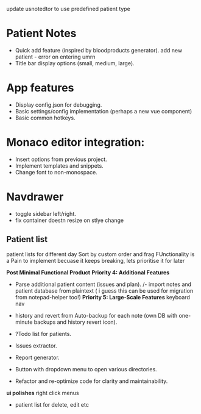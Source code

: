 update usnotedtor to use predefined patient type

# Patient Notes
- Quick add feature (inspired by bloodproducts generator).
add new patient - error on entering umrn
- Title bar display options (small, medium, large).

# App features
- Display config.json for debugging.
- Basic settings/config implementation (perhaps a new vue component)
- Basic common hotkeys.


# Monaco editor integration:
  - Insert options from previous project.
  - Implement templates and snippets.
  - Change font to non-monospace.

# Navdrawer
 -  toggle sidebar left/right.
  - fix  container doestn resize on stlye change

## Patient list
patient lists for different day
Sort by custom order and frag FUnctionality is a Pain to implement becuase it keeps breaking, lets prioritise it for later


**Post Minimal Functional Product**
**Priority 4: Additional Features**
- Parse additional patient content (issues and plan).
/- import notes and patient database from plaintext ( i guess this can be used for migration from notepad-helper too!)
**Priority 5: Large-Scale Features**
keyboard nav
- history and revert from Auto-backup for each note (own DB with one-minute backups and history revert icon).
- ?Todo list for patients.
- Issues extractor.
- Report generator.

- Button with dropdown menu to open various directories.
- Refactor and re-optimize code for clarity and maintainability.

****ui polishes****
right click menus
 - patient list for delete, edit etc